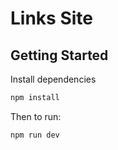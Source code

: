 # Links Site

## Getting Started

Install dependencies
```bash
npm install
```

Then to run:
```bash
npm run dev
```